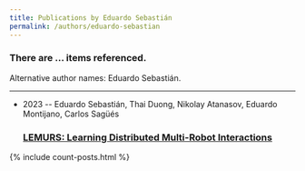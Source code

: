 ```yaml
---
title: Publications by Eduardo Sebastián
permalink: /authors/eduardo-sebastian
---
```


<h3 id="number-posts">There are ... items referenced.</h3>
<p id='info-authors'>Alternative author names: Eduardo Sebastián.</p>
<hr />
<ul class="post-list">
<li><span class='post-meta'>2023 -- Eduardo Sebastián, Thai Duong, Nikolay Atanasov, Eduardo Montijano, Carlos Sagüés</span><h3><a class='post-link' href="{{ site.baseurl }}/lemurs-learning-distributed-multi-robot-interactions">LEMURS: Learning Distributed Multi-Robot Interactions</a></h3></li>

</ul>
{% include count-posts.html %}
